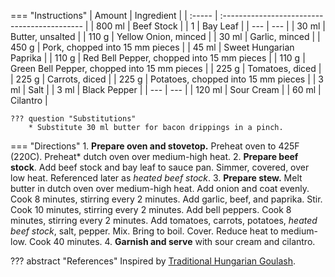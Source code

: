 === "Instructions"
    | Amount | Ingredient                                   |
    | :----- | :------------------------------------------- |
    | 800 ml | Beef Stock                                   |
    | 1      | Bay Leaf                                     |
    | ---    | ---                                          |
    | 30 ml  | Butter, unsalted                             |
    | 110 g  | Yellow Onion, minced                         |
    | 30 ml  | Garlic, minced                               |
    | 450 g  | Pork, chopped into 15 mm pieces              |
    | 45 ml  | Sweet Hungarian Paprika                      |
    | 110 g  | Red Bell Pepper, chopped into 15 mm pieces   |
    | 110 g  | Green Bell Pepper, chopped into 15 mm pieces |
    | 225 g  | Tomatoes, diced                              |
    | 225 g  | Carrots, diced                               |
    | 225 g  | Potatoes, chopped into 15 mm pieces          |
    | 3 ml   | Salt                                         |
    | 3 ml   | Black Pepper                                 |
    | ---    | ---                                          |
    | 120 ml | Sour Cream                                   |
    | 60 ml  | Cilantro                                     |

    ??? question "Substitutions"
        * Substitute 30 ml butter for bacon drippings in a pinch.


=== "Directions"
    1. **Prepare oven and stovetop.** Preheat oven to 425F (220C). Preheat* dutch oven over medium-high heat.
    2. **Prepare beef stock**. Add beef stock and bay leaf to sauce pan. Simmer, covered, over low heat. Referenced later as *heated beef stock*.
    3. **Prepare stew.** Melt butter in dutch oven over medium-high heat. Add onion and coat evenly. Cook 8 minutes, stirring every 2 minutes. Add garlic, beef, and paprika. Stir. Cook 10 minutes, stirring every 2 minutes. Add bell peppers. Cook 8 minutes, stirring every 2 minutes. Add tomatoes, carrots, potatoes, *heated beef stock*, salt, pepper. Mix. Bring to boil. Cover. Reduce heat to medium-low. Cook 40 minutes.
    4. **Garnish and serve** with sour cream and cilantro.


??? abstract "References"
    Inspired by [Traditional Hungarian Goulash](https://www.daringgourmet.com/traditional-hungarian-goulash-gulyas/).
